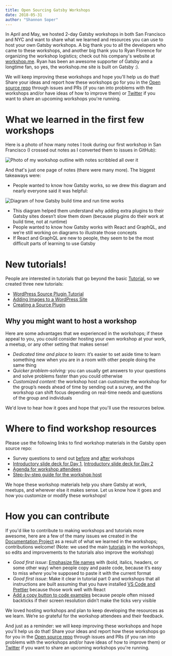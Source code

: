 ```yaml
---
title: Open Sourcing Gatsby Workshops
date: 2018-05-31
author: "Shannon Soper"
---
```


In April and May, we hosted 2-day Gatsby workshops in both San Francisco and NYC and want to share what we learned and resources you can use to host your own Gatsby workshops. A big thank you to all the developers who came to these workshops, and another big thank you to Ryan Florence for organizing the workshop logistics; check out his company's website at [workshop.me](https://workshop.me/). Ryan has been an awesome supporter of Gatsby and a longtime fan, so yes, the workshop.me site is built on Gatsby :).

We will keep improving these workshops and hope you'll help us do that! Share your ideas and report how these workshops go for you in the [Open source repo](https://github.com/gatsbyjs/gatsby) through issues and PRs (if you ran into problems with the workshops and/or have ideas of how to improve them) or [Twitter](https://twitter.com/gatsbyjs) if you want to share an upcoming workshops you're running.

# What we learned in the first few workshops

Here is a photo of how many notes I took during our first workshop in San Francisco (I crossed out notes as I converted them to issues in GitHub):

![Photo of my workshop outline with notes scribbled all over it](./workshop-notes.JPG)

And that's just one page of notes (there were many more). The biggest takeaways were:

- People wanted to know how Gatsby works, so we drew this diagram and nearly everyone said it was helpful:

![Diagram of how Gatsby build time and run time works](./gatsby-diagram.jpg)

- This diagram helped them understand why adding extra plugins to their Gatsby sites doesn’t slow them down (because plugins do their work at build time, not at runtime)
- People wanted to know how Gatsby works with React and GraphQL, and we’re still working on diagrams to illustrate those concepts
- If React and GraphQL are new to people, they seem to be the most difficult parts of learning to use Gatsby

# New tutorials!

People are interested in tutorials that go beyond the basic [Tutorial](/tutorial/), so we created three new tutorials:

- [WordPress Source Plugin Tutorial](/docs/wordpress-source-plugin-tutorial/)
- [Adding Images to a WordPress Site](/docs/image-tutorial/)
- [Creating a Source Plugin](/docs/source-plugin-tutorial/)

## Why you might want to host a workshop

Here are some advantages that we experienced in the workshops; if these appeal to you, you could consider hosting your own workshop at your work, a meetup, or any other setting that makes sense!

- _Dedicated time and place to learn:_ it’s easier to set aside time to learn something new when you are in a room with other people doing the same thing
- _Quicker problem-solving:_ you can usually get answers to your questions and solve problems faster than you could otherwise
- _Customized content:_ the workshop host can customize the workshop for the group’s needs ahead of time by sending out a survey, and the workshop can shift focus depending on real-time needs and questions of the group and individuals

We'd love to hear how it goes and hope that you'll use the resources below.

# Where to find workshop resources

Please use the following links to find workshop materials in the Gatsby open source repo:

- Survey questions to send out [before](https://docs.google.com/a/gatsbyjs.com/forms/d/1S6diwCjR36VSJod7DGL0ZpESx3KdaNGiB4Szl4hOpg0/edit?usp=sharing) and [after](https://docs.google.com/a/gatsbyjs.com/forms/d/1iKok_QJHSav51_668QneqwxOFOMw_WNDPnX0PdBfUVA/edit?usp=sharing) workshops
- [Introductory slide deck for Day 1](https://docs.google.com/presentation/d/1fQNLvf1C8kj4rY-hVVY5zCsxy0z03gGkiqc-wiHHYhI/edit?usp=sharing), [Introductory slide deck for Day 2](https://docs.google.com/presentation/d/1w_0CGX2DNUDAIDT0MCaCPNqA_0HgamutaECP8kZ3yyI/edit?usp=sharing)
- [Agenda for workshop attendees](https://docs.google.com/document/d/1gn5dk5RkuOXgZatd-Ow4XGqKY1NWZVCaUhyOwrRP0JE/edit?usp=sharing)
- [Step-by-step guide for the workshop host](https://docs.google.com/document/d/1epeLO_7xkbd-WvPDCEZZ8f2GV5uMLHHM_UIhpZxqRbo/edit?usp=sharing)

We hope these workshop materials help you share Gatsby at work, meetups, and wherever else it makes sense. Let us know how it goes and how you customize or modify these workshops!

# How you can contribute

If you'd like to contribute to making workshops and tutorials more awesome, here are a few of the many issues we created in the [Documentation Project](https://github.com/gatsbyjs/gatsby/projects/3) as a result of what we learned in the workshops; contributions welcome! (Note: we used the main [tutorials](/tutorial/) in the workshops, so edits and improvements to the tutorials also improve the workshop)

- _Good first issue_: [Emphasize file names](https://github.com/gatsbyjs/gatsby/issues/5608) with (bold, italics, headers, or some other way) when people copy and paste code, because it’s easy to miss _where_ you’re supposed to paste it with the current format
- _Good first issue_: Make it clear in tutorial part 0 and workshops that all instructions are built assuming that you have installed [VS Code and Prettier](https://github.com/gatsbyjs/gatsby/issues/5610) because those work well with React
- [Add a copy button to code examples](https://github.com/gatsbyjs/gatsby/issues/5030) because people often missed backticks if their screen resolution didn’t make the ticks very visible

We loved hosting workshops and plan to keep developing the resources as we learn. We’re so grateful for the workshop attendees and their feedback.

And just as a reminder: we will keep improving these workshops and hope you'll help us do that! Share your ideas and report how these workshops go for you in the [Open source repo](https://github.com/gatsbyjs/gatsby) through issues and PRs (if you ran into problems with the workshops and/or have ideas of how to improve them) or [Twitter](https://twitter.com/gatsbyjs) if you want to share an upcoming workshops you're running.
